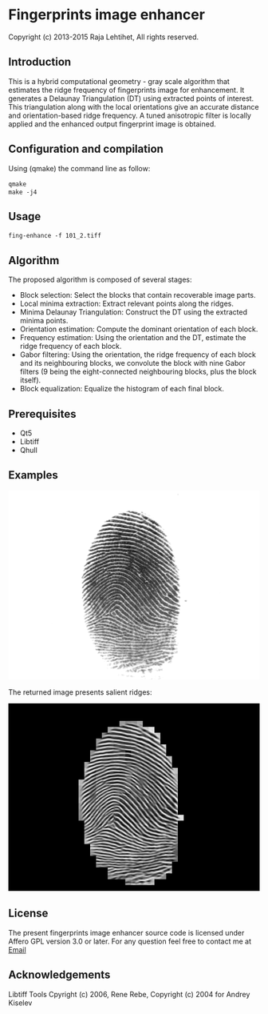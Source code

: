# Fingerprints image enhancer
Copyright (c)  2013-2015 Raja Lehtihet, All rights reserved.
## Introduction
This is a hybrid computational geometry - gray scale algorithm that estimates the ridge frequency of fingerprints image for enhancement. It generates a Delaunay Triangulation (DT) using extracted points of interest. This triangulation along with the local orientations give an accurate distance and orientation-based ridge frequency. A tuned anisotropic filter is locally applied and the enhanced output fingerprint image is obtained.

## Configuration and compilation
Using (qmake) the command line as follow: 
```
qmake
make -j4
```

## Usage
```
fing-enhance -f 101_2.tiff
```

## Algorithm
The proposed algorithm is composed of several stages:
- Block selection: Select the blocks that contain recoverable image parts. 
- Local minima extraction: Extract relevant points along the ridges. 
- Minima Delaunay Triangulation: Construct the DT using the extracted minima points. 
- Orientation estimation: Compute the dominant orientation of each block.
- Frequency estimation: Using the orientation and the DT, estimate the ridge frequency of each block. 
- Gabor filtering: Using the orientation, the ridge frequency of each block and its neighbouring blocks, we convolute the block with nine Gabor filters (9 being the eight-connected neighbouring blocks, plus the block itself). 
- Block equalization: Equalize the histogram of each final block.

## Prerequisites
* Qt5
* Libtiff
* Qhull

## Examples

![Original](https://github.com/RajaLehtihet/fing-enhancer/raw/master/images/orig.png)

The returned image presents salient ridges:

![Enhanced](https://github.com/RajaLehtihet/fing-enhancer/raw/master/images/enhanced.png)

## License
The present fingerprints image enhancer source code is licensed under Affero GPL version 3.0 or later. For any question  feel free to contact me at [Email](https://github.com/RajaLehtihet/fing-enhancer/raw/master/images/raja.png)

## Acknowledgements
Libtiff Tools Cpyright (c) 2006, Rene Rebe, Copyright (c) 2004 for Andrey Kiselev
